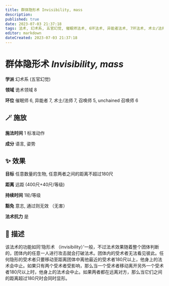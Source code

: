 ```yaml
---
title: 群体隐形术 Invisibility, mass
description: 
published: true
date: 2023-07-03 21:37:18
tags: 法术, 幻术系, 五官幻觉, 催眠师法术, 6环法术, 异能者法术, 7环法术, 术士/法师法术, 召唤师法术, 5环法术, unchained 召唤师法术, 诡术领域
editor: markdown
dateCreated: 2023-07-03 21:37:18
---
```


# **群体隐形术** *Invisibility, mass*

**学派** 幻术系 (五官幻觉) 

**领域** 诡术领域 8

**环位** 催眠师 6, 异能者 7, 术士/法师 7, 召唤师 5, unchained 召唤师 6

## 🪄 施放

**施法时间** 1 标准动作

**成分** 语言, 姿势

## ✨ 效果 

**目标** 任意数量的生物, 任意两者之间的距离不超过180尺 

**距离** 远距 (400尺+40尺/等级)  

**持续时间** 1轮/等级 

**豁免** 意志, 通过则无效 （无害）

**法术抗力** 是

## 📖 描述

该法术的功能如同‘隐形术 （invisibility）’一般，不过法术效果随着整个团体判断的，团体内的任意一人进行攻击就会打破法术。团体内的受术者无法看见彼此。任何隐形的受术者只要移动至距离团体中离他最近的受术者180尺以上，他身上的法术会中止。如果只有两个受术者受影响，那么当一个受术者移动离开另外一个受术者180尺以上时，他身上的法术会中止。如果两者都在远离对方，那么当它们之间的距离超过180尺时会同时显形。
    